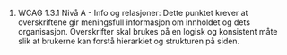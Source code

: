 1. WCAG 1.3.1 Nivå A - Info og relasjoner: Dette punktet krever at overskriftene gir meningsfull informasjon om innholdet og dets organisasjon. Overskrifter skal brukes på en logisk og konsistent måte slik at brukerne kan forstå hierarkiet og strukturen på siden.